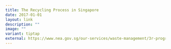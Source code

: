 ```yaml
---
title: The Recycling Process in Singapore
date: 2017-01-01
layout: link
description: ""
image: ""
variant: tiptap
external: https://www.nea.gov.sg/our-services/waste-management/3r-programmes-and-resources/types-of-recyclables-and-recycling-processes
---
```

